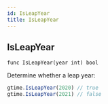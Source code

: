 ```yaml
---
id: IsLeapYear
title: IsLeapYear
---
```



## IsLeapYear
`func IsLeapYear(year int) bool`

Determine whether a leap year:
```js
gtime.IsLeapYear(2020) // true
gtime.IsLeapYear(2021) // false
```

